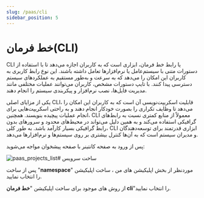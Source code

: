 ```yaml
---
slug: /paas/cli
sidebar_position: 5
---
```



#  خط فرمان(CLI) 


CLI یا رابط خط فرمان، ابزاری است که به کاربران اجازه می‌دهد تا با استفاده از دستورات متنی با سیستم‌عامل یا نرم‌افزارها تعامل داشته باشند. این نوع رابط کاربری به کاربران این امکان را می‌دهد که به سرعت و به‌طور مستقیم به عملکردهای سیستم دسترسی پیدا کنند. با تایپ دستورات مشخص، کاربران می‌توانند عملیات مختلفی مانند مدیریت فایل‌ها، نصب نرم‌افزار و پیکربندی سیستم را انجام دهند. 

یکی از مزایای اصلی CLI، قابلیت اسکریپت‌نویسی آن است که به کاربران این امکان را می‌دهد تا وظایف تکراری را بصورت خودکار انجام دهند و به راحتی اسکریپت‌هایی برای انجام عملیات پیچیده بنویسند. همچنین، CLI معمولاً از منابع کمتری نسبت به رابط‌های گرافیکی استفاده می‌کند و به همین دلیل می‌تواند در محیط‌های محدود و سرورهای بدون رابط گرافیکی بسیار کارآمد باشد. به طور کلی، CLI ابزاری قدرتمند برای توسعه‌دهندگان و مدیران سیستم است که به آن‌ها کنترل بیشتری بر روی سیستم‌ها و نرم‌افزارها می‌دهد.



پس از ورود به صفحه کانتینر با صفحه پیشخوان مواجه می‌شوید:

![paas_projects_list](/img/container/paas_projects_list.png)# ساخت سرویس

پس از ساخت "**namespace**" موردنظر از بخش اپلیکیشن های من ، ساخت اپلیکیشن را انتخاب نمایید.

از روش های موجود برای ساخت اپلیکیشن 
"**خط فرمان cli**"را انتخاب نمایید.

